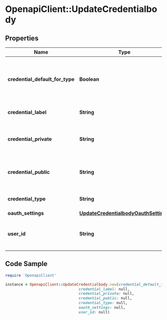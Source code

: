 # OpenapiClient::UpdateCredentialbody

## Properties

Name | Type | Description | Notes
------------ | ------------- | ------------- | -------------
**credential_default_for_type** | **Boolean** | Whether these are the default credentials for the request type | 
**credential_label** | **String** | Label for the credential | 
**credential_private** | **String** | Private key or password depending on the type | 
**credential_public** | **String** | Public key or password depending on the type | 
**credential_type** | **String** | The credential type | 
**oauth_settings** | [**UpdateCredentialbodyOauthSettings**](UpdateCredentialbodyOauthSettings.md) |  | [optional] 
**user_id** | **String** | GUID for which the credentials are being created. | 

## Code Sample

```ruby
require 'OpenapiClient'

instance = OpenapiClient::UpdateCredentialbody.new(credential_default_for_type: null,
                                 credential_label: null,
                                 credential_private: null,
                                 credential_public: null,
                                 credential_type: null,
                                 oauth_settings: null,
                                 user_id: null)
```



